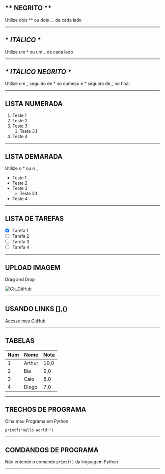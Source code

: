 ## ** **NEGRITO** **
Utilize dois **  ou dois __ de cada lado

***

## * *ITÁLICO* *
Utilize um *  ou um _ de cada lado

***

## _* _*ITÁLICO NEGRITO*_ *_
Utilize um _ seguido de * no começo e * seguido de _ no final

***

## LISTA NUMERADA
1. Teste 1
1. Teste 2
1. Teste 3
   1. Teste 3.1
111. Teste 4

***

## LISTA DEMARADA
Utilize o * ou o _

* Teste 1
* Teste 2
* Teste 3
   * Teste 3.1
* Teste 4

***

## LISTA DE TAREFAS
- [x] Tarefa 1
- [ ] Tarefa 2
- [ ] Tarefa 3
- [ ] Tarefa 4

***

## UPLOAD IMAGEM
Drag and Drop

![Git_GitHub](https://user-images.githubusercontent.com/73409867/218349020-3942b89b-a074-494e-8002-f876d5417653.png)

***

## USANDO LINKS [],()
[Acesse meu GitHub](https://github.com/ArtCruz)

***

## TABELAS
Num | Nome | Nota
---|---|---
1|Arthur|10,0
2|Bia|9,0
3|Caio|8,0
4|Diogo|7,0

***

## TRECHOS DE PROGRAMA
Olha meu Programa em Python
```
printf("Hello World!")
```

***

## COMDANDOS DE PROGRAMA
Não entendo o comando `printf()` da linguagem Python

***



